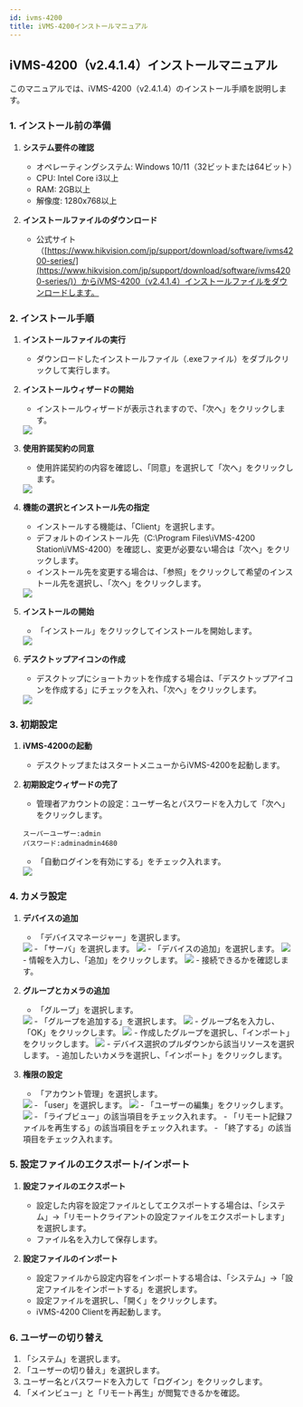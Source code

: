 ```yaml
---
id: ivms-4200
title: iVMS-4200インストールマニュアル
---
```


## iVMS-4200（v2.4.1.4）インストールマニュアル

このマニュアルでは、iVMS-4200（v2.4.1.4）のインストール手順を説明します。

### 1. インストール前の準備

1. **システム要件の確認**
   - オペレーティングシステム: Windows 10/11（32ビットまたは64ビット）
   - CPU: Intel Core i3以上
   - RAM: 2GB以上
   - 解像度: 1280x768以上

2. **インストールファイルのダウンロード**
   - 公式サイト（[https://www.hikvision.com/jp/support/download/software/ivms4200-series/](https://www.hikvision.com/jp/support/download/software/ivms4200-series/)）からiVMS-4200（v2.4.1.4）インストールファイルをダウンロードします。

### 2. インストール手順

1. **インストールファイルの実行**
   - ダウンロードしたインストールファイル（.exeファイル）をダブルクリックして実行します。

2. **インストールウィザードの開始**
   - インストールウィザードが表示されますので、「次へ」をクリックします。
    <img src="/img/ivms/step1.png" />

3. **使用許諾契約の同意**
   - 使用許諾契約の内容を確認し、「同意」を選択して「次へ」をクリックします。
    <img src="/img/ivms/step2.png" />

4. **機能の選択とインストール先の指定**
   - インストールする機能は、「Client」を選択します。
   - デフォルトのインストール先（C:\Program Files\iVMS-4200 Station\iVMS-4200）を確認し、変更が必要ない場合は「次へ」をクリックします。
   - インストール先を変更する場合は、「参照」をクリックして希望のインストール先を選択し、「次へ」をクリックします。
    <img src="/img/ivms/step3.png" />

5. **インストールの開始**
   - 「インストール」をクリックしてインストールを開始します。
    <img src="/img/ivms/step4.png" />

6. **デスクトップアイコンの作成**
   - デスクトップにショートカットを作成する場合は、「デスクトップアイコンを作成する」にチェックを入れ、「次へ」をクリックします。
    <img src="/img/ivms/step5.png" />

### 3. 初期設定

1. **iVMS-4200の起動**
   - デスクトップまたはスタートメニューからiVMS-4200を起動します。

2. **初期設定ウィザードの完了**
   - 管理者アカウントの設定：ユーザー名とパスワードを入力して「次へ」をクリックします。
   ```text
   スーパーユーザー:admin
   パスワード:adminadmin4680
   ```
   - 「自動ログインを有効にする」をチェック入れます。
    <img src="/img/ivms/step6.png" />

### 4. カメラ設定

1. **デバイスの追加**
   - 「デバイスマネージャー」を選択します。
    <img src="/img/ivms/devicemanager.png" />
    - 「サーバ」を選択します。
    <img src="/img/ivms/server.png" />
    - 「デバイスの追加」を選択します。
    <img src="/img/ivms/adddevice.png" />
    - 情報を入力し、「追加」をクリックします。
    <img src="/img/ivms/step9.png" />
    - 接続できるかを確認します。

2. **グループとカメラの追加**
   - 「グループ」を選択します。
    <img src="/img/ivms/group.png" />
    - 「グループを追加する」を選択します。
    <img src="/img/ivms/addgroup.png" />
    - グループ名を入力し、「OK」をクリックします。
    <img src="/img/ivms/step9.png" />
    - 作成したグループを選択し、「インポート」をクリックします。
    <img src="/img/ivms/import.png" />
    - デバイス選択のプルダウンから該当リソースを選択します。
    - 追加したいカメラを選択し、「インポート」をクリックします。

3. **権限の設定**
   - 「アカウント管理」を選択します。
    <img src="/img/ivms/adminmanager.png" />
    - 「user」を選択します。
    <img src="/img/ivms/user.png" />
    - 「ユーザーの編集」をクリックします。
    <img src="/img/ivms/useredit.png" />
    - 「ライブビュー」の該当項目をチェック入れます。
    - 「リモート記録ファイルを再生する」の該当項目をチェック入れます。
    - 「終了する」の該当項目をチェック入れます。

### 5. 設定ファイルのエクスポート/インポート

1. **設定ファイルのエクスポート**
   - 設定した内容を設定ファイルとしてエクスポートする場合は、「システム」→「リモートクライアントの設定ファイルをエクスポートします」を選択します。
   - ファイル名を入力して保存します。

2. **設定ファイルのインポート**
   - 設定ファイルから設定内容をインポートする場合は、「システム」→「設定ファイルをインポートする」を選択します。
   - 設定ファイルを選択し、「開く」をクリックします。
   - iVMS-4200 Clientを再起動します。

### 6. ユーザーの切り替え

1. 「システム」を選択します。
2. 「ユーザーの切り替え」を選択します。
3. ユーザー名とパスワードを入力して「ログイン」をクリックします。
4. 「メインビュー」と「リモート再生」が閲覧できるかを確認。
